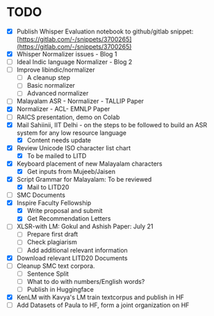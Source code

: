 # TODO



* [x] Publish Whisper Evaluation notebook to  github/gitlab snippet: [https://gitlab.com/-/snippets/3700265](https://gitlab.com/-/snippets/3700265)
* [x] Whisper Normalizer issues - Blog 1
* [ ] Ideal Indic language Normalizer - Blog 2
* [ ] Improve libindic/normalizer
  * [ ] A cleanup step
  * [ ] Basic normalizer
  * [ ] Advanced normalizer
* [ ] Malayalam ASR - Normalizer - TALLIP Paper
* [x] Normalizer - ACL- EMNLP Paper
* [ ] RAICS presentation, demo on Colab
* [x] Mail Sahiinii, IIT Delhi - on the steps to be followed to build an ASR system for any low resource language
  * [x] Content needs update
* [x] Review Unicode ISO character list chart
  * [x] To be mailed to LITD
* [x] Keyboard placement of new Malayalam characters
  * [x] Get inputs from Mujeeb/Jaisen
* [x] Script Grammar for Malayalam: To  be reviewed
  * [x] Mail to LITD20
* [ ] SMC Documents
* [x] Inspire Faculty Fellowship
  * [x] Write proposal and submit
  * [x] Get Recommendation Letters
* [ ] XLSR-with LM: Gokul and Ashish Paper: July 21
  * [ ] Prepare first draft
  * [ ] Check plagiarism
  * [ ] Add additional relevant information
* [x] Download relevant LITD20 Documents
* [ ] Cleanup SMC text corpora.&#x20;
  * [ ] Sentence Split
  * [ ] What to do with numbers/English words?
  * [ ] Publish in Huggingface
* [x] KenLM with Kavya's LM train textcorpus and publish in HF
* [ ] Add Datasets of Paula to HF, form a joint organization on HF
